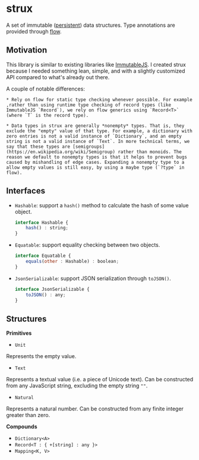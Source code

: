
# strux

A set of immutable ([persistent](https://en.wikipedia.org/wiki/Persistent_data_structure)) data structures. Type annotations are provided through [flow](https://flow.org).


## Motivation

This library is similar to existing libraries like [ImmutableJS](https://facebook.github.io/immutable-js). I created strux because I needed something lean, simple, and with a slightly customized API compared to what's already out there.

A couple of notable differences:

    * Rely on flow for static type checking whenever possible. For example ,rather than using runtime type checking of record types (like ImmutableJS `Record`), we rely on flow generics using `Record<T>` (where `T` is the record type).

    * Data types in strux are generally *nonempty* types. That is, they exclude the "empty" value of that type. For example, a dictionary with zero entries is not a valid instance of `Dictionary`, and an empty string is not a valid instance of `Text`. In more technical terms, we say that these types are [semigroups](https://en.wikipedia.org/wiki/Semigroup) rather than monoids. The reason we default to nonempty types is that it helps to prevent bugs caused by mishandling of edge cases. Expanding a nonempty type to a allow empty values is still easy, by using a maybe type (`?type` in flow).


## Interfaces

* `Hashable`: support a `hash()` method to calculate the hash of some value object.

    ```js
    interface Hashable {
        hash() : string;
    }
    ```

* `Equatable`: support equality checking between two objects.

    ```js
    interface Equatable {
        equals(other : Hashable) : boolean;
    }
    ```

* `JsonSerializable`: support JSON serialization through `toJSON()`.

    ```js
    interface JsonSerializable {
        toJSON() : any;
    }
    ```


## Structures

**Primitives**

* `Unit`

Represents the empty value.


* `Text`

Represents a textual value (i.e. a piece of Unicode text). Can be constructed from any JavaScript string, excluding the empty string `""`.


* `Natural`

Represents a natural number. Can be constructed from any finite integer greater than zero.


**Compounds**

* `Dictionary<A>`
* `Record<T : { +[string] : any }>`
* `Mapping<K, V>`
